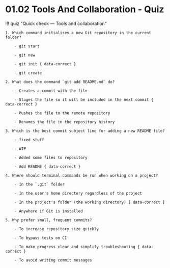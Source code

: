 # 01.02 Tools And Collaboration - Quiz

!!! quiz "Quick check — Tools and collaboration"

    1. Which command initialises a new Git repository in the current folder?

        - git start

        - git new

        - git init { data-correct }

        - git create

    2. What does the command `git add README.md` do?

        - Creates a commit with the file

        - Stages the file so it will be included in the next commit { data-correct }

        - Pushes the file to the remote repository

        - Renames the file in the repository history

    3. Which is the best commit subject line for adding a new README file?

        - fixed stuff

        - WIP

        - Added some files to repository

        - Add README { data-correct }

    4. Where should terminal commands be run when working on a project?

        - In the `.git` folder

        - In the user's home directory regardless of the project

        - In the project's folder (the working directory) { data-correct }

        - Anywhere if Git is installed

    5. Why prefer small, frequent commits?

        - To increase repository size quickly

        - To bypass tests on CI

        - To make progress clear and simplify troubleshooting { data-correct }

        - To avoid writing commit messages
